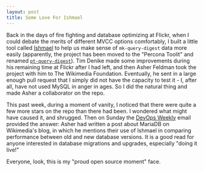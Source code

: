 ```yaml
---
layout: post
title: Some Love For Ishmael
---
```


Back in the days of fire fighting and database optimizing at Flickr, when I
could debate the merits of different MVCC options comfortably, I built a little
tool called [Ishmael](https://github.com/mihasya/ishmael) to help us make sense
of `mk-query-digest` data more easily (apparently, the project has been moved to
the "Percona Toolit" and renamed
[`pt-query-digest`](http://www.percona.com/doc/percona-toolkit/2.2/pt-query-digest.html)).
Tim Denike made some improvements during his remaining time at Flickr after I
had left, and then Asher Feldman took the project with him to The Wikimedia
Foundation. Eventually, he sent in a large enough pull request that I simply did
not have the capacity to test it - I, after all, have not used MySQL in anger in
ages. So I did the natural thing and made Asher a collaborator on the repo.

This past week, during a moment of vanity, I noticed that there were quite a few
more stars on the repo than there had been. I wondered what might have caused
it, and shrugged. Then on Sunday the [DevOps Weekly](http://devopsweekly.com/)
email provided the answer: Asher had written a post about MariaDB on Wikimedia's
blog, in which he mentions their use of Ishmael in comparing performance between
old and new database versions. It is a good read for anyone interested in
database migrations and upgrades, especially "doing it live!"

Everyone, look, this is my "proud open source moment" face.
